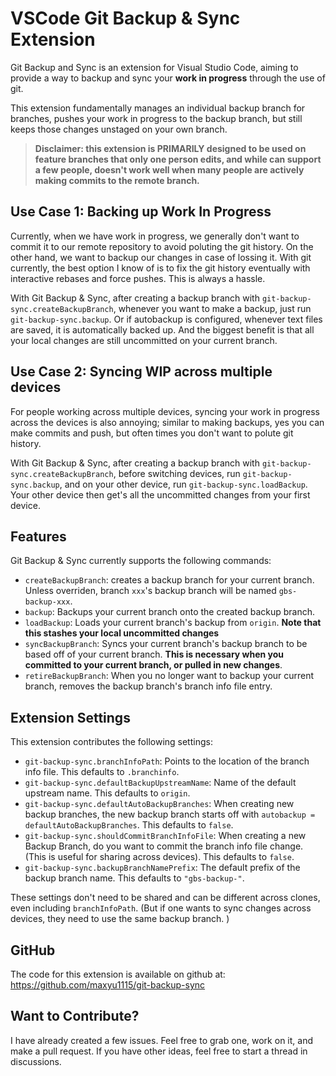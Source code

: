 # VSCode Git Backup & Sync Extension

Git Backup and Sync is an extension for Visual Studio Code, aiming to provide a way to backup and sync your **work in progress** through the use of git.

This extension fundamentally manages an individual backup branch for branches, pushes your work in progress to the backup branch, but still keeps those changes unstaged on your own branch.

> **Disclaimer: this extension is PRIMARILY designed to be used on feature branches that only one person edits, and while can support a few people, doesn't work well when many people are actively making commits to the remote branch.**

## Use Case 1: Backing up Work In Progress

Currently, when we have work in progress, we generally don't want to commit it to our remote repository to avoid poluting the git history. On the other hand, we want to backup our changes in case of lossing it. With git currently, the best option I know of is to fix the git history eventually with interactive rebases and force pushes. This is always a hassle.

With Git Backup & Sync, after creating a backup branch with `git-backup-sync.createBackupBranch`, whenever you want to make a backup, just run `git-backup-sync.backup`. Or if autobackup is configured, whenever text files are saved, it is automatically backed up. And the biggest benefit is that all your local changes are still uncommitted on your current branch.

## Use Case 2: Syncing WIP across multiple devices

For people working across multiple devices, syncing your work in progress across the devices is also annoying; similar to making backups, yes you can make commits and push, but often times you don't want to polute git history.

With Git Backup & Sync, after creating a backup branch with `git-backup-sync.createBackupBranch`, before switching devices, run `git-backup-sync.backup`, and on your other device, run `git-backup-sync.loadBackup`. Your other device then get's all the uncommitted changes from your first device.

## Features

Git Backup & Sync currently supports the following commands:
- `createBackupBranch`: creates a backup branch for your current branch. Unless overriden, branch `xxx`'s backup branch will be named `gbs-backup-xxx`.
- `backup`: Backups your current branch onto the created backup branch.
- `loadBackup`: Loads your current branch's backup from `origin`. **Note that this stashes your local uncommitted changes**
- `syncBackupBranch`: Syncs your current branch's backup branch to be based off of your current branch. **This is necessary when you committed to your current branch, or pulled in new changes**.
- `retireBackupBranch`: When you no longer want to backup your current branch, removes the backup branch's branch info file entry.

## Extension Settings
This extension contributes the following settings:

* `git-backup-sync.branchInfoPath`: Points to the location of the branch info file. This defaults to `.branchinfo`.
* `git-backup-sync.defaultBackupUpstreamName`: Name of the default upstream name. This defaults to `origin`.
* `git-backup-sync.defaultAutoBackupBranches`: When creating new backup branches, the new backup branch starts off with `autobackup = defaultAutoBackupBranches`. This defaults to `false`.
* `git-backup-sync.shouldCommitBranchInfoFile`: When creating a new Backup Branch, do you want to commit the branch info file change. (This is useful for sharing across devices). This defaults to `false`.
* `git-backup-sync.backupBranchNamePrefix`: The default prefix of the backup branch name. This defaults to `"gbs-backup-"`.

These settings don't need to be shared and can be different across clones, even including `branchInfoPath`. (But if one wants to sync changes across devices, they need to use the same backup branch. )

## GitHub
The code for this extension is available on github at: https://github.com/maxyu1115/git-backup-sync


## Want to Contribute?
I have already created a few issues. Feel free to grab one, work on it, and make a pull request. If you have other ideas, feel free to start a thread in discussions.